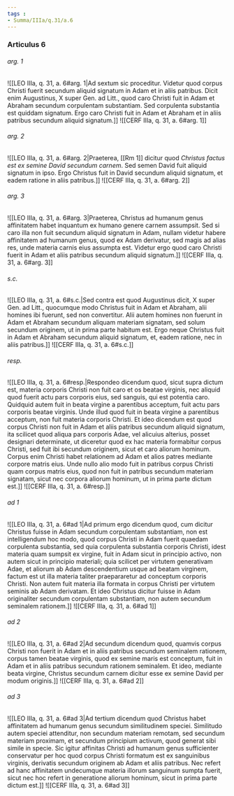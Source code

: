 ```yaml
---
tags : 
- Summa/IIIa/q.31/a.6
---
```


### Articulus 6

###### arg. 1
![[LEO IIIa, q. 31, a. 6#arg. 1|Ad sextum sic proceditur. Videtur quod corpus Christi fuerit secundum aliquid signatum in Adam et in aliis patribus. Dicit enim Augustinus, X super Gen. ad Litt., quod caro Christi fuit in Adam et Abraham secundum corpulentam substantiam. Sed corpulenta substantia est quiddam signatum. Ergo caro Christi fuit in Adam et Abraham et in aliis patribus secundum aliquid signatum.]]
![[CERF IIIa, q. 31, a. 6#arg. 1]]

###### arg. 2
![[LEO IIIa, q. 31, a. 6#arg. 2|Praeterea, [[Rm 1]] dicitur quod *Christus factus est ex semine David secundum carnem*. Sed semen David fuit aliquid signatum in ipso. Ergo Christus fuit in David secundum aliquid signatum, et eadem ratione in aliis patribus.]]
![[CERF IIIa, q. 31, a. 6#arg. 2]]

###### arg. 3
![[LEO IIIa, q. 31, a. 6#arg. 3|Praeterea, Christus ad humanum genus affinitatem habet inquantum ex humano genere carnem assumpsit. Sed si caro illa non fuit secundum aliquid signatum in Adam, nullam videtur habere affinitatem ad humanum genus, quod ex Adam derivatur, sed magis ad alias res, unde materia carnis eius assumpta est. Videtur ergo quod caro Christi fuerit in Adam et aliis patribus secundum aliquid signatum.]]
![[CERF IIIa, q. 31, a. 6#arg. 3]]

###### s.c.
![[LEO IIIa, q. 31, a. 6#s.c.|Sed contra est quod Augustinus dicit, X super Gen. ad Litt., quocumque modo Christus fuit in Adam et Abraham, alii homines ibi fuerunt, sed non convertitur. Alii autem homines non fuerunt in Adam et Abraham secundum aliquam materiam signatam, sed solum secundum originem, ut in prima parte habitum est. Ergo neque Christus fuit in Adam et Abraham secundum aliquid signatum, et, eadem ratione, nec in aliis patribus.]]
![[CERF IIIa, q. 31, a. 6#s.c.]]

###### resp.
![[LEO IIIa, q. 31, a. 6#resp.|Respondeo dicendum quod, sicut supra dictum est, materia corporis Christi non fuit caro et os beatae virginis, nec aliquid quod fuerit actu pars corporis eius, sed sanguis, qui est potentia caro. Quidquid autem fuit in beata virgine a parentibus acceptum, fuit actu pars corporis beatae virginis. Unde illud quod fuit in beata virgine a parentibus acceptum, non fuit materia corporis Christi. Et ideo dicendum est quod corpus Christi non fuit in Adam et aliis patribus secundum aliquid signatum, ita scilicet quod aliqua pars corporis Adae, vel alicuius alterius, posset designari determinate, ut diceretur quod ex hac materia formabitur corpus Christi, sed fuit ibi secundum originem, sicut et caro aliorum hominum. Corpus enim Christi habet relationem ad Adam et alios patres mediante corpore matris eius. Unde nullo alio modo fuit in patribus corpus Christi quam corpus matris eius, quod non fuit in patribus secundum materiam signatam, sicut nec corpora aliorum hominum, ut in prima parte dictum est.]]
![[CERF IIIa, q. 31, a. 6#resp.]]

###### ad 1
![[LEO IIIa, q. 31, a. 6#ad 1|Ad primum ergo dicendum quod, cum dicitur Christus fuisse in Adam secundum corpulentam substantiam, non est intelligendum hoc modo, quod corpus Christi in Adam fuerit quaedam corpulenta substantia, sed quia corpulenta substantia corporis Christi, idest materia quam sumpsit ex virgine, fuit in Adam sicut in principio activo, non autem sicut in principio materiali; quia scilicet per virtutem generativam Adae, et aliorum ab Adam descendentium usque ad beatam virginem, factum est ut illa materia taliter praepararetur ad conceptum corporis Christi. Non autem fuit materia illa formata in corpus Christi per virtutem seminis ab Adam derivatam. Et ideo Christus dicitur fuisse in Adam originaliter secundum corpulentam substantiam, non autem secundum seminalem rationem.]]
![[CERF IIIa, q. 31, a. 6#ad 1]]

###### ad 2
![[LEO IIIa, q. 31, a. 6#ad 2|Ad secundum dicendum quod, quamvis corpus Christi non fuerit in Adam et in aliis patribus secundum seminalem rationem, corpus tamen beatae virginis, quod ex semine maris est conceptum, fuit in Adam et in aliis patribus secundum rationem seminalem. Et ideo, mediante beata virgine, Christus secundum carnem dicitur esse ex semine David per modum originis.]]
![[CERF IIIa, q. 31, a. 6#ad 2]]

###### ad 3
![[LEO IIIa, q. 31, a. 6#ad 3|Ad tertium dicendum quod Christus habet affinitatem ad humanum genus secundum similitudinem speciei. Similitudo autem speciei attenditur, non secundum materiam remotam, sed secundum materiam proximam, et secundum principium activum, quod generat sibi simile in specie. Sic igitur affinitas Christi ad humanum genus sufficienter conservatur per hoc quod corpus Christi formatum est ex sanguinibus virginis, derivatis secundum originem ab Adam et aliis patribus. Nec refert ad hanc affinitatem undecumque materia illorum sanguinum sumpta fuerit, sicut nec hoc refert in generatione aliorum hominum, sicut in prima parte dictum est.]]
![[CERF IIIa, q. 31, a. 6#ad 3]]

